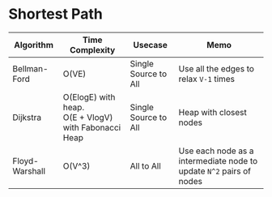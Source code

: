 # Shortest Path

Algorithm | Time Complexity | Usecase | Memo
---|---|---|---
Bellman-Ford | O(VE) | Single Source to All | Use all the edges to relax `V-1` times
Dijkstra | O(ElogE) with heap.<br/>O(E + VlogV) with Fabonacci Heap | Single Source to All | Heap with closest nodes
Floyd-Warshall | O(V^3) | All to All | Use each node as a intermediate node to update `N^2` pairs of nodes
